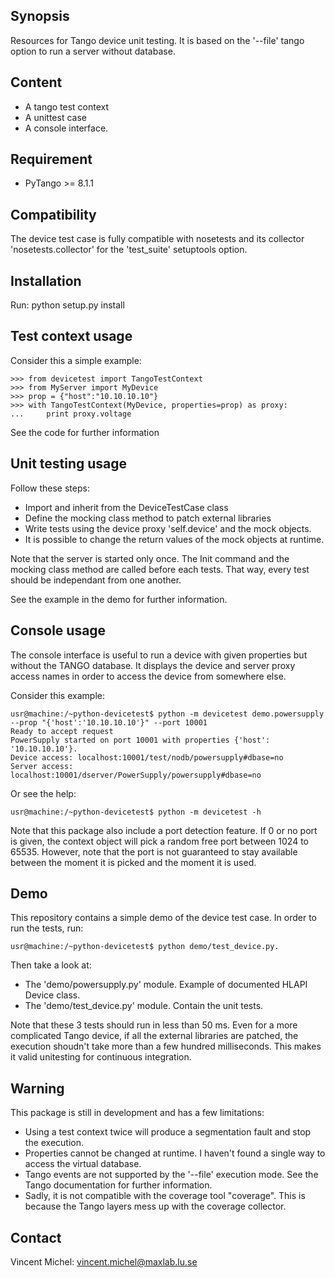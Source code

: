 ## Synopsis

Resources for Tango device unit testing.
It is based on the '--file' tango option to run a server without database.

## Content

- A tango test context
- A unittest case
- A console interface.

## Requirement

- PyTango >= 8.1.1

## Compatibility

The device test case is fully compatible with nosetests and its collector
'nosetests.collector' for the 'test_suite' setuptools option.

## Installation

Run: python setup.py install

## Test context usage

Consider this a simple example:

    >>> from devicetest import TangoTestContext
    >>> from MyServer import MyDevice
    >>> prop = {"host":"10.10.10.10"}
    >>> with TangoTestContext(MyDevice, properties=prop) as proxy:
    ...     print proxy.voltage

See the code for further information

## Unit testing usage

Follow these steps:

- Import and inherit from the DeviceTestCase class
- Define the mocking class method to patch external libraries
- Write tests using the device proxy 'self.device' and the mock objects.
- It is possible to change the return values of the mock objects at runtime. 

Note that the server is started only once. The Init command and the mocking 
class method are called before each tests. That way, every test should be 
independant from one another.

See the example in the demo for further information. 

## Console usage

The console interface is useful to run a device with given properties but
without the TANGO database. It displays the device and server proxy access
names in order to access the device from somewhere else.

Consider this example:

    usr@machine:/~python-devicetest$ python -m devicetest demo.powersupply 
    --prop "{'host':'10.10.10.10'}" --port 10001
    Ready to accept request
    PowerSupply started on port 10001 with properties {'host': '10.10.10.10'}.
    Device access: localhost:10001/test/nodb/powersupply#dbase=no
    Server access: localhost:10001/dserver/PowerSupply/powersupply#dbase=no

Or see the help:

    usr@machine:/~python-devicetest$ python -m devicetest -h

Note that this package also include a port detection feature.
If 0 or no port is given, the context object will pick a random free port 
between 1024 to 65535. However, note that the port is not guaranteed to stay
available between the moment it is picked and the moment it is used.

## Demo

This repository contains a simple demo of the device test case.
In order to run the tests, run: 

    usr@machine:/~python-devicetest$ python demo/test_device.py.

Then take a look at:

- The 'demo/powersupply.py' module. Example of documented HLAPI Device class. 
- The 'demo/test_device.py' module. Contain the unit tests.

Note that these 3 tests should run in less than 50 ms. 
Even for a more complicated Tango device, if all the external libraries are 
patched, the execution shoudn't take more than a few hundred milliseconds.
This makes it valid unitesting for continuous integration.

## Warning

This package is still in development and has a few limitations:

- Using a test context twice will produce a segmentation fault 
  and stop the execution.
- Properties cannot be changed at runtime. 
  I haven't found a single way to access the virtual database.
- Tango events are not supported by the '--file' execution mode.
  See the Tango documentation for further information.
- Sadly, it is not compatible with the coverage tool "coverage". 
  This is because the Tango layers mess up with the coverage collector.

## Contact

Vincent Michel: vincent.michel@maxlab.lu.se
